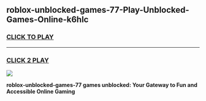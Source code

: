 
## roblox-unblocked-games-77-Play-Unblocked-Games-Online-k6hlc
<h3>
<a href="https://premium76.site?title=roblox-unblocked-games-77&ref=24A">CLICK TO PLAY</a></h3>
<hr>

<h3>
<a href="https://premium76.site?title=roblox-unblocked-games-77&ref=24A">CLICK 2 PLAY</a>
  
</h3>

<a href="https://premium76.site?title=roblox-unblocked-games-77&ref=24A"><img src="https://clearcache.store/games.png"></a>


**roblox-unblocked-games-77 games unblocked: Your Gateway to Fun and Accessible Online Gaming**
